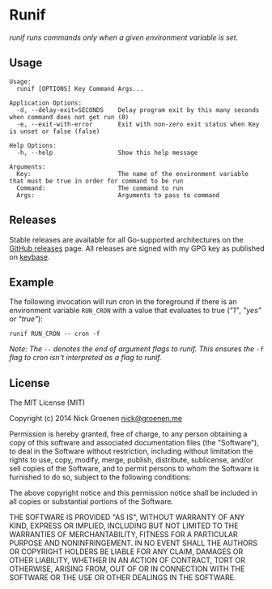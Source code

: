 Runif
=====

*runif runs commands only when a given environment variable is set.*


Usage
-----

	Usage:
	  runif [OPTIONS] Key Command Args...

	Application Options:
	  -d, --delay-exit=SECONDS    Delay program exit by this many seconds when command does not get run (0)
	  -e, --exit-with-error       Exit with non-zero exit status when Key is unset or false (false)

	Help Options:
	  -h, --help                  Show this help message

	Arguments:
	  Key:                        The name of the environment variable that must be true in order for command to be run
	  Command:                    The command to run
	  Args:                       Arguments to pass to command


Releases
--------

Stable releases are available for all Go-supported architectures on the
[GitHub releases](https://github.com/zoni/runif/releases) page.
All releases are signed with my GPG key as published on [keybase](https://keybase.io/nickgroenen).


Example
-------

The following invocation will run cron in the foreground if there is an environment variable `RUN_CRON` with a value that evaluates to true (*"1"*, *"yes"* or *"true"*):
 
    runif RUN_CRON -- cron -f
    
*Note: The `--` denotes the end of argument flags to runif. This ensures the `-f` flag to cron isn't interpreted as a flag to runif.*


License
-------

The MIT License (MIT)

Copyright (c) 2014 Nick Groenen <nick@groenen.me>

Permission is hereby granted, free of charge, to any person obtaining a copy
of this software and associated documentation files (the "Software"), to deal
in the Software without restriction, including without limitation the rights
to use, copy, modify, merge, publish, distribute, sublicense, and/or sell
copies of the Software, and to permit persons to whom the Software is
furnished to do so, subject to the following conditions:

The above copyright notice and this permission notice shall be included in
all copies or substantial portions of the Software.

THE SOFTWARE IS PROVIDED "AS IS", WITHOUT WARRANTY OF ANY KIND, EXPRESS OR
IMPLIED, INCLUDING BUT NOT LIMITED TO THE WARRANTIES OF MERCHANTABILITY,
FITNESS FOR A PARTICULAR PURPOSE AND NONINFRINGEMENT. IN NO EVENT SHALL THE
AUTHORS OR COPYRIGHT HOLDERS BE LIABLE FOR ANY CLAIM, DAMAGES OR OTHER
LIABILITY, WHETHER IN AN ACTION OF CONTRACT, TORT OR OTHERWISE, ARISING FROM,
OUT OF OR IN CONNECTION WITH THE SOFTWARE OR THE USE OR OTHER DEALINGS IN
THE SOFTWARE.
